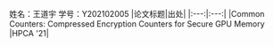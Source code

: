 姓名：王道宇    学号：Y202102005
|论文标题|出处|
|:---:|:---:|
|Common Counters: Compressed Encryption Counters for Secure GPU Memory |HPCA '21|